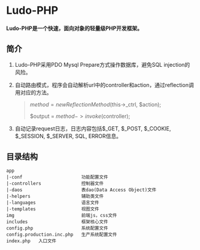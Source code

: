 # Ludo-PHP
#### Ludo-PHP是一个快速，面向对象的轻量级PHP开发框架。

## 简介
1. Ludo-PHP采用PDO Mysql Prepare方式操作数据库，避免SQL injection的风险。
2. 自动路由模式，程序会自动解析url中的controller和action，通过reflection调用对应的方法。
    
    > $method = new ReflectionMethod($this->_ctrl, $action);
    >
    > $output = $method->invoke($controller);
3. 自动记录request日志，日志内容包括$_GET, $_POST, $_COOKIE, $_SESSION, $_SERVER, SQL, ERROR信息。

## 目录结构
    app
    |-conf                      功能配置文件
    |-controllers	            控制器文件
    |-daos		                表dao(Data Access Object)文件
    |-helpers                   辅助类文件
    |-languages                 语言文件
    |-templates		            视图文件
    img                         前端js，css文件
    includes                    框架核心文件
    config.php                  系统配置文件
    config.production.inc.php   生产系统配置文件
    index.php	入口文件